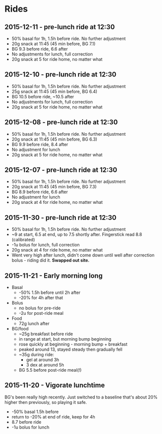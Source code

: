 # Rides

## 2015-12-11 - pre-lunch ride at 12:30

- 50% basal for 1h, 1.5h before ride. No further adjustment
- 20g snack at 11:45 (45 min before, BG 7.1)
- BG 9.3 before ride, 6.6 after
- No adjustments for lunch, full correction
- 20g snack at 5 for ride home, no matter what

## 2015-12-10 - pre-lunch ride at 12:30

- 50% basal for 1h, 1.5h before ride. No further adjustment
- 25g snack at 11:45 (45 min before, BG 6.4)
- BG 10.5 before ride, ~10.5 after
- No adjustments for lunch, full correction
- 20g snack at 5 for ride home, no matter what

## 2015-12-08 - pre-lunch ride at 12:30

- 50% basal for 1h, 1.5h before ride. No further adjustment
- 20g snack at 11:45 (45 min before, BG 6.3)
- BG 9.9 before ride, 8.4 after
- No adjustment for lunch
- 20g snack at 5 for ride home, no matter what

## 2015-12-07 - pre-lunch ride at 12:30

- 50% basal for 1h, 1.5h before ride. No further adjustment
- 20g snack at 11:45 (45 min before, BG 7.3)
- BG 8.9 before ride, 6.6 after
- No adjustment for lunch
- 20g snack at 4 for ride home, no matter what

## 2015-11-30 - pre-lunch ride at 12:30

- 50% basal for 1h, 1.5h before ride. No further adjustment
- ~9 at start, 6.5 at end, up to 7.5 shortly after. Fingerstick read 8.8 (calibrated)
- -1u bolus for lunch, full correction
- 20g snack at 4 for ride home, no matter what
- Went very high after lunch, didn't come down until well after correction bolus - riding did it. **Swapped out site.**

## 2015-11-21 - Early morning long

- Basal
	- -50% 1.5h before until 2h after
	- -20% for 4h after that
- Bolus
	- no bolus for pre-ride
	- -2u for post-ride meal
- Food
	- 72g lunch after
- BG/food
	- ~25g breakfast before ride
	- in range at start, but morning bump beginning
	- rose quickly at beginning - morning bump + breakfast
	- peaked around 13, stayed steady then gradually fell
	- ~35g during ride:
		- gel at around 3h
		- 3 dex at around 5h
	- BG 5.5 before post-ride meal(!)

## 2015-11-20 - Vigorate lunchtime

BG's been really high recently. Just switched to a baseline that's about 20% higher then previously, so playing it safe.

- -50% basal 1.5h before
- return to -20% at end of ride, keep for 4h
- 8.7 before ride
- -1u bolus for lunch